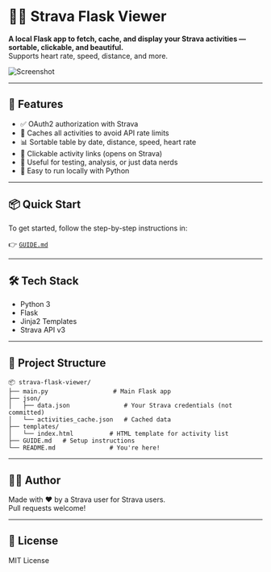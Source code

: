 # 🏃‍♂️ Strava Flask Viewer

**A local Flask app to fetch, cache, and display your Strava activities — sortable, clickable, and beautiful.**  
Supports heart rate, speed, distance, and more.

![Screenshot](screenshot.png) <!-- optional screenshot -->

---

## 🚀 Features

- ✅ OAuth2 authorization with Strava
- 🧠 Caches all activities to avoid API rate limits
- 📊 Sortable table by date, distance, speed, heart rate
- 🔗 Clickable activity links (opens on Strava)
- 🧪 Useful for testing, analysis, or just data nerds
- 💾 Easy to run locally with Python

---

## 📦 Quick Start

To get started, follow the step-by-step instructions in:

👉 [`GUIDE.md`](GUIDE.md)

---

## 🛠 Tech Stack

- Python 3
- Flask
- Jinja2 Templates
- Strava API v3

---

## 📁 Project Structure

```
📦 strava-flask-viewer/
├── main.py                  # Main Flask app
├── json/
│   ├── data.json               # Your Strava credentials (not committed)
│   └── activities_cache.json   # Cached data
├── templates/
│   └── index.html          # HTML template for activity list
├── GUIDE.md   # Setup instructions
└── README.md               # You're here!
```

---

## 🧑‍💻 Author

Made with ❤️ by a Strava user for Strava users.  
Pull requests welcome!

---

## 📄 License

MIT License
